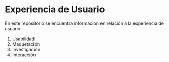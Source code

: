 # Experiencia de Usuario

En este repositorio se encuentra información en relación a la experiencia de usuario:

1. Usabilidad
1. Maquetación 
1. Investigación
1. Interacción


